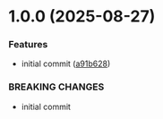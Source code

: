 # 1.0.0 (2025-08-27)


### Features

* initial commit ([a91b628](https://github.com/MuchaSsak/2d-space-folio/commit/a91b628d0286bc74ea4f2516f23345815347f804))


### BREAKING CHANGES

* initial commit



